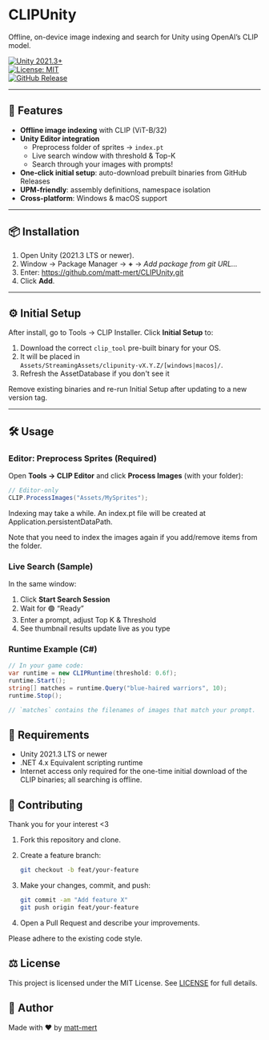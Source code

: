 # CLIPUnity

Offline, on-device image indexing and search for Unity using OpenAI’s CLIP model.

[![Unity 2021.3+](https://img.shields.io/badge/Unity-2021.3%2B-blue.svg)](#)  
[![License: MIT](https://img.shields.io/badge/License-MIT-green.svg)](LICENSE)  
[![GitHub Release](https://img.shields.io/github/v/release/matt-mert/CLIPUnity?label=latest%20release)](https://github.com/matt-mert/CLIPUnity/releases)

---

## 🚀 Features

- **Offline image indexing** with CLIP (ViT-B/32)
- **Unity Editor integration**
    - Preprocess folder of sprites → `index.pt`
    - Live search window with threshold & Top-K
    - Search through your images with prompts!
- **One-click initial setup**: auto-download prebuilt binaries from GitHub Releases
- **UPM-friendly**: assembly definitions, namespace isolation
- **Cross-platform**: Windows & macOS support

---

## 📦 Installation

1. Open Unity (2021.3 LTS or newer).
2. Window → Package Manager → **+** → *Add package from git URL…*
3. Enter: https://github.com/matt-mert/CLIPUnity.git
4. Click **Add**.

---

## ⚙️ Initial Setup

After install, go to Tools → CLIP Installer. Click **Initial Setup** to:

1. Download the correct `clip_tool` pre-built binary for your OS.
2. It will be placed in  
   `Assets/StreamingAssets/clipunity-vX.Y.Z/[windows|macos]/`.
3. Refresh the AssetDatabase if you don't see it

Remove existing binaries and re-run Initial Setup after updating to a new version tag.

---

## 🛠️ Usage

### Editor: Preprocess Sprites (Required)

Open **Tools → CLIP Editor** and click **Process Images** (with your folder):

```csharp
// Editor-only
CLIP.ProcessImages("Assets/MySprites");
```

Indexing may take a while. An index.pt file will be created at Application.persistentDataPath.

Note that you need to index the images again if you add/remove items from the folder.

### Live Search (Sample)

In the same window:

1. Click **Start Search Session**
2. Wait for 🟢 “Ready”
3. Enter a prompt, adjust Top K & Threshold
4. See thumbnail results update live as you type

### Runtime Example (C#)

```csharp
// In your game code:
var runtime = new CLIPRuntime(threshold: 0.6f);
runtime.Start();
string[] matches = runtime.Query("blue-haired warriors", 10);
runtime.Stop();

// `matches` contains the filenames of images that match your prompt.
```

## 🎯 Requirements

- Unity 2021.3 LTS or newer
- .NET 4.x Equivalent scripting runtime
- Internet access only required for the one-time initial download of the CLIP binaries; all searching is offline.

## 🤝 Contributing

Thank you for your interest <3

1. Fork this repository and clone.
2. Create a feature branch:

    ```bash
    git checkout -b feat/your-feature
    ```

3. Make your changes, commit, and push:

    ```bash
    git commit -am "Add feature X"
    git push origin feat/your-feature
    ```

4. Open a Pull Request and describe your improvements.

Please adhere to the existing code style.

## ⚖️ License

This project is licensed under the MIT License. See [LICENSE](https://github.com/matt-mert/CLIPUnity/blob/master/LICENSE.md) for full details.

## 👤 Author

Made with ❤️ by [matt-mert](https://github.com/matt-mert)